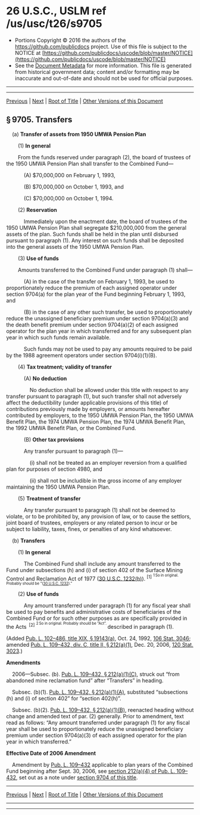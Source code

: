 ---
---

# 26 U.S.C., USLM ref /us/usc/t26/s9705

* Portions Copyright © 2016 the authors of the https://github.com/publicdocs project.
  Use of this file is subject to the NOTICE at [https://github.com/publicdocs/uscode/blob/master/NOTICE](https://github.com/publicdocs/uscode/blob/master/NOTICE)
* See the [Document Metadata](././../../../../../../..//README.md) for more information.
  This file is generated from historical government data; content and/or formatting may be inaccurate and out-of-date and should not be used for official purposes.

----------
----------

[Previous](./../../../../../../..//us/usc/t26/stJ/ch99/schB/ptII/m__us_usc_t26_s9704.md) | [Next](./../../../../../../..//us/usc/t26/stJ/ch99/schB/ptII/m__us_usc_t26_s9706.md) | [Root of Title](./../../../../../../../) | [Other Versions of this Document](https://publicdocs.github.io/go/links?ns=uslm&ref=%2Fus%2Fusc%2Ft26%2Fs9705)

## § 9705. Transfers

    (a) __Transfer of assets from 1950 UMWA Pension Plan__ 

        (1) __In general__ 

        From the funds reserved under paragraph (2), the board of trustees of the 1950 UMWA Pension Plan shall transfer to the Combined Fund—

            (A) $70,000,000 on February 1, 1993,

            (B) $70,000,000 on October 1, 1993, and

            (C) $70,000,000 on October 1, 1994.

        (2) __Reservation__ 

            Immediately upon the enactment date, the board of trustees of the 1950 UMWA Pension Plan shall segregate $210,000,000 from the general assets of the plan. Such funds shall be held in the plan until disbursed pursuant to paragraph (1). Any interest on such funds shall be deposited into the general assets of the 1950 UMWA Pension Plan.

        (3) __Use of funds__ 

        Amounts transferred to the Combined Fund under paragraph (1) shall—

            (A) in the case of the transfer on February 1, 1993, be used to proportionately reduce the premium of each assigned operator under section 9704(a) for the plan year of the Fund beginning February 1, 1993, and

            (B) in the case of any other such transfer, be used to proportionately reduce the unassigned beneficiary premium under section 9704(a)(3) and the death benefit premium under section 9704(a)(2) of each assigned operator for the plan year in which transferred and for any subsequent plan year in which such funds remain available.

            Such funds may not be used to pay any amounts required to be paid by the 1988 agreement operators under section 9704(i)(1)(B).

        (4) __Tax treatment; validity of transfer__ 

            (A) __No deduction__ 

                No deduction shall be allowed under this title with respect to any transfer pursuant to paragraph (1), but such transfer shall not adversely affect the deductibility (under applicable provisions of this title) of contributions previously made by employers, or amounts hereafter contributed by employers, to the 1950 UMWA Pension Plan, the 1950 UMWA Benefit Plan, the 1974 UMWA Pension Plan, the 1974 UMWA Benefit Plan, the 1992 UMWA Benefit Plan, or the Combined Fund.

            (B) __Other tax provisions__ 

            Any transfer pursuant to paragraph (1)—

                (i) shall not be treated as an employer reversion from a qualified plan for purposes of section 4980, and

                (ii) shall not be includible in the gross income of any employer maintaining the 1950 UMWA Pension Plan.

        (5) __Treatment of transfer__ 

            Any transfer pursuant to paragraph (1) shall not be deemed to violate, or to be prohibited by, any provision of law, or to cause the settlors, joint board of trustees, employers or any related person to incur or be subject to liability, taxes, fines, or penalties of any kind whatsoever.

    (b) __Transfers__ 

        (1) __In general__ 

            The Combined Fund shall include any amount transferred to the Fund under subsections (h) and (i) of section 402 of the Surface Mining Control and Reclamation Act of 1977 ([30 U.S.C. 1232(h)][/us/usc/t30/s1232/h]). <sup>\[1\]</sup>  <sup><sup> 1 So in original. Probably should be “([30 U.S.C. 1232][/us/usc/t30/s1232]).” </sup></sup> 

        (2) __Use of funds__ 

            Any amount transferred under paragraph (1) for any fiscal year shall be used to pay benefits and administrative costs of beneficiaries of the Combined Fund or for such other purposes as are specifically provided in the Acts  <sup>\[2\]</sup>  <sup><sup> 2 So in original. Probably should be “Act”. </sup></sup>  described in paragraph (1).

(Added [Pub. L. 102–486, title XIX, § 19143(a)][/us/pl/102/486/s19143/a], Oct. 24, 1992, [106 Stat. 3046][/us/stat/106/3046]; amended [Pub. L. 109–432, div. C, title II, § 212(a)(1)][/us/pl/109/432/s212/a/1], Dec. 20, 2006, [120 Stat. 3023][/us/stat/120/3023].)

 __Amendments__ 

    2006—Subsec. (b). [Pub. L. 109–432, § 212(a)(1)(C)][/us/pl/109/432/s212/a/1/C], struck out “from abandoned mine reclamation fund” after “Transfers” in heading.

    Subsec. (b)(1). [Pub. L. 109–432, § 212(a)(1)(A)][/us/pl/109/432/s212/a/1/A], substituted “subsections (h) and (i) of section 402” for “section 402(h)”.

    Subsec. (b)(2). [Pub. L. 109–432, § 212(a)(1)(B)][/us/pl/109/432/s212/a/1/B], reenacted heading without change and amended text of par. (2) generally. Prior to amendment, text read as follows: “Any amount transferred under paragraph (1) for any fiscal year shall be used to proportionately reduce the unassigned beneficiary premium under section 9704(a)(3) of each assigned operator for the plan year in which transferred.”

 __Effective Date of 2006 Amendment__ 

    Amendment by [Pub. L. 109–432][/us/pl/109/432] applicable to plan years of the Combined Fund beginning after Sept. 30, 2006, see [section 212(a)(4) of Pub. L. 109–432][/us/pl/109/432/s212/a/4], set out as a note under [section 9704 of this title][/us/usc/t26/s9704].

----------

[Previous](./../../../../../../..//us/usc/t26/stJ/ch99/schB/ptII/m__us_usc_t26_s9704.md) | [Next](./../../../../../../..//us/usc/t26/stJ/ch99/schB/ptII/m__us_usc_t26_s9706.md) | [Root of Title](./../../../../../../../) | [Other Versions of this Document](https://publicdocs.github.io/go/links?ns=uslm&ref=%2Fus%2Fusc%2Ft26%2Fs9705)

----------
----------

[/us/usc/t30/s1232/h]: https://publicdocs.github.io/go/links?ns=uslm&ref=%2Fus%2Fusc%2Ft30%2Fs1232%2Fh
[/us/usc/t30/s1232]: https://publicdocs.github.io/go/links?ns=uslm&ref=%2Fus%2Fusc%2Ft30%2Fs1232
[/us/pl/102/486/s19143/a]: https://publicdocs.github.io/go/links?ns=uslm&ref=%2Fus%2Fpl%2F102%2F486%2Fs19143%2Fa
[/us/stat/106/3046]: https://publicdocs.github.io/go/links?ns=uslm&ref=%2Fus%2Fstat%2F106%2F3046
[/us/pl/109/432/s212/a/1]: https://publicdocs.github.io/go/links?ns=uslm&ref=%2Fus%2Fpl%2F109%2F432%2Fs212%2Fa%2F1
[/us/stat/120/3023]: https://publicdocs.github.io/go/links?ns=uslm&ref=%2Fus%2Fstat%2F120%2F3023
[/us/pl/109/432/s212/a/1/C]: https://publicdocs.github.io/go/links?ns=uslm&ref=%2Fus%2Fpl%2F109%2F432%2Fs212%2Fa%2F1%2FC
[/us/pl/109/432/s212/a/1/A]: https://publicdocs.github.io/go/links?ns=uslm&ref=%2Fus%2Fpl%2F109%2F432%2Fs212%2Fa%2F1%2FA
[/us/pl/109/432/s212/a/1/B]: https://publicdocs.github.io/go/links?ns=uslm&ref=%2Fus%2Fpl%2F109%2F432%2Fs212%2Fa%2F1%2FB
[/us/pl/109/432]: https://publicdocs.github.io/go/links?ns=uslm&ref=%2Fus%2Fpl%2F109%2F432
[/us/pl/109/432/s212/a/4]: https://publicdocs.github.io/go/links?ns=uslm&ref=%2Fus%2Fpl%2F109%2F432%2Fs212%2Fa%2F4
[/us/usc/t26/s9704]: https://publicdocs.github.io/go/links?ns=uslm&ref=%2Fus%2Fusc%2Ft26%2Fs9704


